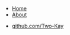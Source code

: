 <!DOCTYPE html>
<html>
	<head>
		<title>Twokay's Twinky Town</title>
		<link rel="stylesheet" type="text/css" href="/css/main.css">
	</head>
	<body>
		<nav>
    		<ul>
        		<li><a href="/">Home</a></li>
	        	<li><a href="/about">About</a></li>
    		</ul>
		</nav>
		<footer>
    		<ul>
        		<li><a href="https://github.com/Two-Kay">github.com/Two-Kay</a></li>
			</ul>
		</footer>
	</body>
</html>
